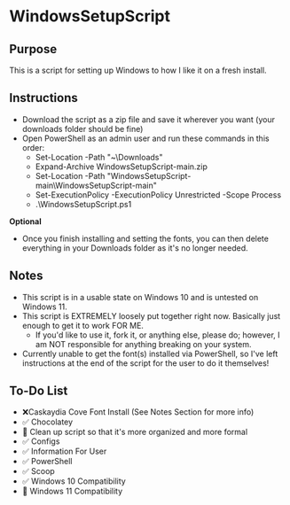 # WindowsSetupScript

## Purpose

This is a script for setting up Windows to how I like it on a fresh install.

## Instructions

- Download the script as a zip file and save it wherever you want (your downloads folder should be fine)
- Open PowerShell as an admin user and run these commands in this order:
  - Set-Location -Path "~\Downloads"
  - Expand-Archive WindowsSetupScript-main.zip
  - Set-Location -Path "WindowsSetupScript-main\WindowsSetupScript-main"
  - Set-ExecutionPolicy -ExecutionPolicy Unrestricted -Scope Process
  - .\WindowsSetupScript.ps1

**Optional**

- Once you finish installing and setting the fonts, you can then delete everything in your Downloads folder as it's no longer needed.

## Notes

- This script is in a usable state on Windows 10 and is untested on Windows 11.
- This script is EXTREMELY loosely put together right now. Basically just enough to get it to work FOR ME.
  - If you'd like to use it, fork it, or anything else, please do; however, I am NOT responsible for anything breaking on your system.
- Currently unable to get the font(s) installed via PowerShell, so I've left instructions at the end of the script for the user to do it themselves!

## To-Do List

- :x:Caskaydia Cove Font Install (See Notes Section for more info)
- :white_check_mark: Chocolatey
- :construction: Clean up script so that it's more organized and more formal
- :white_check_mark: Configs
- :white_check_mark: Information For User
- :white_check_mark: PowerShell
- :white_check_mark: Scoop
- :white_check_mark: Windows 10 Compatibility
- :construction: Windows 11 Compatibility
